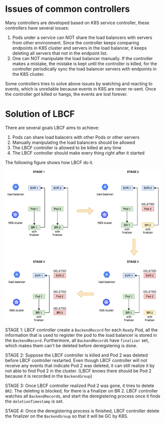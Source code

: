 # Issues of common controllers
Many controllers are developed based on K8S service controller, these controllers have several issues:  
1. Pods under a service can NOT share the load balancers with servers from other environment. Since the controller keeps comparing endpoints in K8S cluster and servers in the load balancer, it keeps deleting all servers that not in the endpoint list.  
2. One can NOT manipulate the load balancer manually. If the controller makes a mistake, the mistake is kept until the controller is killed, for the controller periodically sync the load balancer servers with endpoints in the K8S cluster.

Some controllers tries to solve above issues by watching and reacting to events, which is unreliable because events in K8S are never re-sent. Once the controller got killed or hangs, the events are lost forever.
    
# Solution of LBCF
There are several goals LBCF aims to achieve:    
1. Pods can share load balacers with other Pods or other servers  
2. Manually manipulating the load balancers should be allowed  
3. The LBCF controller is allowed to be killed at any time  
4. The LBCF controller should make every thing right after it started  

The following figure shows how LBCF do it.

![LBCF keeps pod information in BackendRecords](/docs/design/media/lbcf-consistency.png)  

STAGE 1: LBCF controller create a `BackendRecord` for each `Ready` Pod, all the information that is used to register the pod to the load balancer is stored in the `BackendRecord`. Furthermore, all `BackendRecord`s have `finalizer` set, which makes them can't be deleted before dereigstering is done.  

STAGE 2: Suppose the LBCF controller is killed and Pod 2 was deleted before LBCF controller restarted. Even though LBCF controller will not receive any events that indicate Pod 2 was deleted, it can still realize it by not able to find Pod 2 in the cluster. (LBCF knows there should be Pod 2 because it is recorded in the `BackendGroup`)  

STAGE 3: Once LBCF controller realized Pod 2 was gone, it tries to delete `BR2`. The deleting is blocked, for there is a finalizer on BR 2. LBCF controller watches all `BackendRecord`s, and start the deregistering process once it finds the `deletionTimestamp` is set.  

STAGE 4: Once the deregistering process is finished, LBCF controller delete the finalizer on the `BackendGroup` so that it will be GC by K8S.